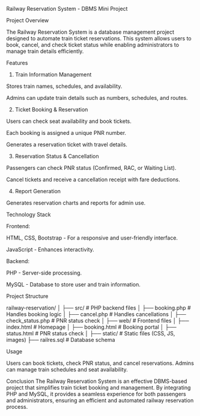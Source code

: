 Railway Reservation System - DBMS Mini Project

Project Overview

The Railway Reservation System is a database management project designed to automate train ticket reservations. This system allows users to book, cancel, and check ticket status while enabling administrators to manage train details efficiently.

Features

1. Train Information Management

Stores train names, schedules, and availability.

Admins can update train details such as numbers, schedules, and routes.

2. Ticket Booking & Reservation

Users can check seat availability and book tickets.

Each booking is assigned a unique PNR number.

Generates a reservation ticket with travel details.

3. Reservation Status & Cancellation

Passengers can check PNR status (Confirmed, RAC, or Waiting List).

Cancel tickets and receive a cancellation receipt with fare deductions.

4. Report Generation

Generates reservation charts and reports for admin use.

Technology Stack

Frontend:

HTML, CSS, Bootstrap - For a responsive and user-friendly interface.

JavaScript - Enhances interactivity.

Backend:

PHP - Server-side processing.

MySQL - Database to store user and train information.

Project Structure

railway-reservation/
│
├── src/                      # PHP backend files
│   ├── booking.php           # Handles booking logic
│   ├── cancel.php            # Handles cancellations
│   ├── check_status.php      # PNR status check
│
├── web/                      # Frontend files
│   ├── index.html            # Homepage
│   ├── booking.html          # Booking portal
│   ├── status.html           # PNR status check
│
├── static/                   # Static files (CSS, JS, images)
├── railres.sql               # Database schema

Usage

Users can book tickets, check PNR status, and cancel reservations.
Admins can manage train schedules and seat availability.


Conclusion
The Railway Reservation System is an effective DBMS-based project that simplifies train ticket booking and management. By integrating PHP and MySQL, it provides a seamless experience for both passengers and administrators, ensuring an efficient and automated railway reservation process.
